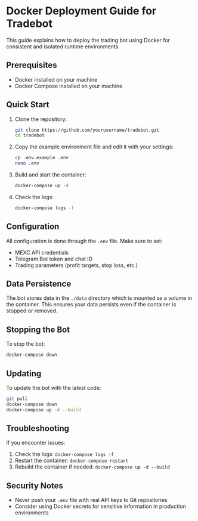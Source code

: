 # Docker Deployment Guide for Tradebot

This guide explains how to deploy the trading bot using Docker for consistent and isolated runtime environments.

## Prerequisites

- Docker installed on your machine
- Docker Compose installed on your machine

## Quick Start

1. Clone the repository:

   ```bash
   git clone https://github.com/yourusername/tradebot.git
   cd tradebot
   ```

2. Copy the example environment file and edit it with your settings:

   ```bash
   cp .env.example .env
   nano .env
   ```

3. Build and start the container:

   ```bash
   docker-compose up -d
   ```

4. Check the logs:

   ```bash
   docker-compose logs -f
   ```

## Configuration

All configuration is done through the `.env` file. Make sure to set:

- MEXC API credentials
- Telegram Bot token and chat ID
- Trading parameters (profit targets, stop loss, etc.)

## Data Persistence

The bot stores data in the `./data` directory which is mounted as a volume in the container.
This ensures your data persists even if the container is stopped or removed.

## Stopping the Bot

To stop the bot:

```bash
docker-compose down
```

## Updating

To update the bot with the latest code:

```bash
git pull
docker-compose down
docker-compose up -d --build
```

## Troubleshooting

If you encounter issues:

1. Check the logs: `docker-compose logs -f`
2. Restart the container: `docker-compose restart`
3. Rebuild the container if needed: `docker-compose up -d --build`

## Security Notes

- Never push your `.env` file with real API keys to Git repositories
- Consider using Docker secrets for sensitive information in production environments

